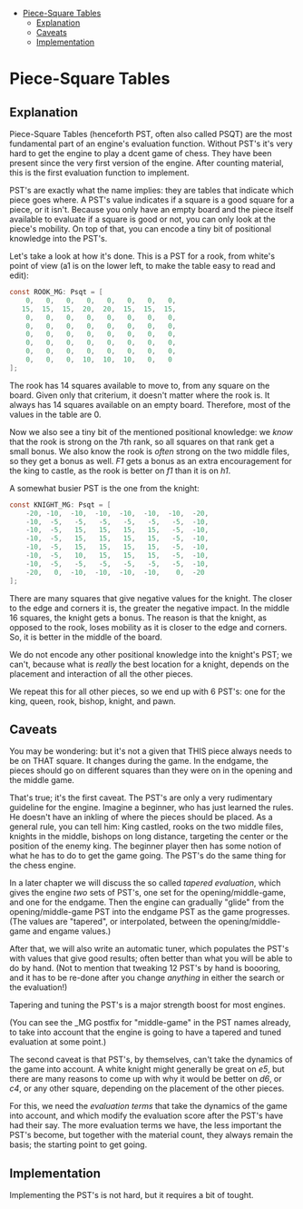 
<!-- @import "[TOC]" {cmd="toc" depthFrom=1 depthTo=6 orderedList=false} -->

<!-- code_chunk_output -->

- [Piece-Square Tables](#piece-square-tables)
  - [Explanation](#explanation)
  - [Caveats](#caveats)
  - [Implementation](#implementation)

<!-- /code_chunk_output -->

# Piece-Square Tables

## Explanation

Piece-Square Tables (henceforth PST, often also called PSQT) are the most
fundamental part of an engine's evaluation function. Without PST's it's
very hard to get the engine to play a dcent game of chess. They have been
present since the very first version of the engine. After counting
material, this is the first evaluation function to implement.

PST's are exactly what the name implies: they are tables that indicate
which piece goes where. A PST's value indicates if a square is a good
square for a piece, or it isn't. Because you only have an empty board and
the piece itself available to evaluate if a square is good or not, you can
only look at the piece's mobility. On top of that, you can encode a tiny
bit of positional knowledge into the PST's.

Let's take a look at how it's done. This is a PST for a rook, from white's
point of view (a1 is on the lower left, to make the table easy to read and
edit):

```csharp
const ROOK_MG: Psqt = [
    0,   0,   0,   0,   0,   0,   0,   0,
   15,  15,  15,  20,  20,  15,  15,  15,
    0,   0,   0,   0,   0,   0,   0,   0,
    0,   0,   0,   0,   0,   0,   0,   0,
    0,   0,   0,   0,   0,   0,   0,   0,
    0,   0,   0,   0,   0,   0,   0,   0,
    0,   0,   0,   0,   0,   0,   0,   0,
    0,   0,   0,  10,  10,  10,   0,   0
];
```

The rook has 14 squares available to move to, from any square on the board.
Given only that criterium, it doesn't matter where the rook is. It always
has 14 squares available on an empty board. Therefore, most of the values
in the table are 0.

Now we also see a tiny bit of the mentioned positional knowledge: we _know_
that the rook is strong on the 7th rank, so all squares on that rank get a
small bonus. We also know the rook is _often_ strong on the two middle
files, so they get a bonus as well. _F1_ gets a bonus as an extra
encouragement for the king to castle, as the rook is better on _f1_ than it
is on _h1_.

A somewhat busier PST is the one from the knight:

```csharp
const KNIGHT_MG: Psqt = [
    -20, -10,  -10,  -10,  -10,  -10,  -10,  -20,
    -10,  -5,   -5,   -5,   -5,   -5,   -5,  -10,
    -10,  -5,   15,   15,   15,   15,   -5,  -10,
    -10,  -5,   15,   15,   15,   15,   -5,  -10,
    -10,  -5,   15,   15,   15,   15,   -5,  -10,
    -10,  -5,   10,   15,   15,   15,   -5,  -10,
    -10,  -5,   -5,   -5,   -5,   -5,   -5,  -10,
    -20,   0,  -10,  -10,  -10,  -10,    0,  -20
];
```

There are many squares that give negative values for the knight. The closer
to the edge and corners it is, the greater the negative impact. In the
middle 16 squares, the knight gets a bonus. The reason is that the knight,
as opposed to the rook, loses mobility as it is closer to the edge and
corners. So, it is better in the middle of the board.

We do not encode any other positional knowledge into the knight's PST; we
can't, because what is _really_ the best location for a knight, depends on
the placement and interaction of all the other pieces.

We repeat this for all other pieces, so we end up with 6 PST's: one for the
king, queen, rook, bishop, knight, and pawn.

## Caveats

You may be wondering: but it's not a given that THIS piece always needs to
be on THAT square. It changes during the game. In the endgame, the pieces
should go on different squares than they were on in the opening and the
middle game.

That's true; it's the first caveat. The PST's are only a very rudimentary
guideline for the engine. Imagine a beginner, who has just learned the
rules. He doesn't have an inkling of where the pieces should be placed. As
a general rule, you can tell him: King castled, rooks on the two middle
files, knights in the middle, bishops on long distance, targeting the
center or the position of the enemy king. The beginner player then has some
notion of what he has to do to get the game going. The PST's do the same
thing for the chess engine.

In a later chapter we will discuss the so called _tapered evaluation_,
which gives the engine _two_ sets of PST's, one set for the
opening/middle-game, and one for the endgame. Then the engine can gradually
"glide" from the opening/middle-game PST into the endgame PST as the game
progresses. (The values are "tapered", or interpolated, between the
opening/middle-game and engame values.)

After that, we will also write an automatic tuner, which populates the
PST's with values that give good results; often better than what you will
be able to do by hand. (Not to mention that tweaking 12 PST's by hand is
boooring, and it has to be re-done after you change _anything_ in either
the search or the evaluation!)

Tapering and tuning the PST's is a major strength boost for most engines.

(You can see the _MG postfix for "middle-game" in the PST names already, to
take into account that the engine is going to have a tapered and tuned
evaluation at some point.)

The second caveat is that PST's, by themselves, can't take the dynamics of
the game into account. A white knight might generally be great on _e5_, but
there are many reasons to come up with why it would be better on _d6_, or
_c4_, or any other square, depending on the placement of the other pieces.

For this, we need the _evaluation terms_ that take the dynamics of the game
into account, and which modify the evaluation score after the PST's have
had their say. The more evaluation terms we have, the less important the
PST's become, but together with the material count, they always remain the
basis; the starting point to get going.

## Implementation

Implementing the PST's is not hard, but it requires a bit of tought.

